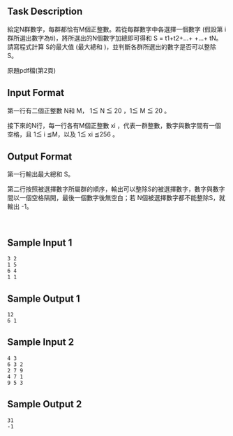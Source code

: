 ## Task Description

 

給定N群數字，每群都恰有M個正整數。若從每群數字中各選擇一個數字 (假設第 i群所選出數字為ti)，將所選出的N個數字加總即可得和 S = t1+t2+…+ +…+ tN。請寫程式計算 S的最大值 (最大總和 )，並判斷各群所選出的數字是否可以整除 S。

 

  

原題pdf檔(第2頁)

 

## Input Format

<p>第一行有二個正整數 N和 M， 1≦ N ≦ 20 ，1≦ M ≦ 20 。</p>
<p>接下來的N行，每一行各有M個正整數 xi ，代表一群整數，數字與數字間有一個空格，且 1≦ i ≦M，以及 1≦ xi ≦256 。</p>

## Output Format

<p>第一行輸出最大總和 S。</p>
<p>第二行按照被選擇數字所屬群的順序，輸出可以整除S的被選擇數字，數字與數字間以一個空格隔開，最後一個數字後無空白；若 N個被選擇數字都不能整除S，就輸出 -1。</p>
<p>&nbsp;</p>

## Sample Input 1

    3 2
    1 5
    6 4
    1 1

## Sample Output 1

    12
    6 1

## Sample Input 2

    4 3
    6 3 2
    2 7 9
    4 7 1
    9 5 3

## Sample Output 2

    31
    -1